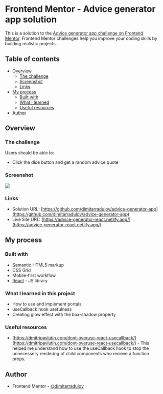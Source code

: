 # Frontend Mentor - Advice generator app solution

This is a solution to the [Advice generator app challenge on Frontend Mentor](https://www.frontendmentor.io/challenges/advice-generator-app-QdUG-13db). Frontend Mentor challenges help you improve your coding skills by building realistic projects.

## Table of contents

- [Overview](#overview)
  - [The challenge](#the-challenge)
  - [Screenshot](#screenshot)
  - [Links](#links)
- [My process](#my-process)
  - [Built with](#built-with)
  - [What I learned](#what-i-learned)
  - [Useful resources](#useful-resources)
- [Author](#author)

## Overview

### The challenge

Users should be able to:

- Click the dice button and get a random advice quote

### Screenshot

![](./src/assets/app-preview.PNG.jpg)

### Links

- Solution URL: [https://github.com/dimitarradulov/advice-generator-app](https://github.com/dimitarradulov/advice-generator-app)
- Live Site URL: [https://advice-generator-react.netlify.app/](https://advice-generator-react.netlify.app/)

## My process

### Built with

- Semantic HTML5 markup
- CSS Grid
- Mobile-first workflow
- [React](https://reactjs.org/) - JS library

### What I learned in this project

- How to use and implement portals
- useCallback hook usefulness
- Creating glow effect with the box-shadow property

### Useful resources

- [https://dmitripavlutin.com/dont-overuse-react-usecallback/](https://dmitripavlutin.com/dont-overuse-react-usecallback/) - This helped me understand how to use the useCallback hook to stop the unnecessery rendering of child components who recieve a function props.

## Author

- Frontend Mentor - [@dimitarradulov](https://www.frontendmentor.io/profile/dimitarradulov)
